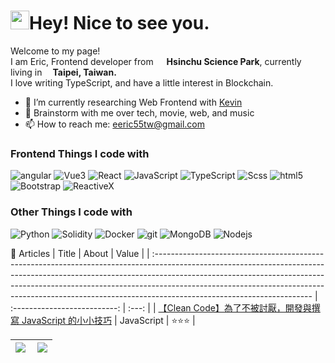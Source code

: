 <h1><img src="https://emojis.slackmojis.com/emojis/images/1531849430/4246/blob-sunglasses.gif?1531849430" width="30"/>Hey! Nice to see you.</h1>
<p>Welcome to my page! <br/>I am Eric, Frontend developer from <img src="https://www.sipa.gov.tw/img/logo.jpg" width="13"/> <b>Hsinchu Science Park</b>, currently living in<img src="https://www.paralympic.org//sites/default/files/images/170209154509236_TPE_NPC_logo_2016_update_Emblem.jpg" width="13"/> <b>Taipei, Taiwan.</b><br/>I love writing TypeScript, and have a little interest in Blockchain.</p>

- 🔭 I’m currently researching Web Frontend with [Kevin](https://github.com/hongwei0417)
- 💬 Brainstorm with me over tech, movie, web, and music 
- 📫 How to reach me: eeric55tw@gmail.com

<h3>Frontend Things I code with</h3>
<p>
  <img alt="angular" src="https://img.shields.io/badge/-Angular-DD0031?style=flat-square&logo=angular&logoColor=white" />
  <img alt="Vue3" src="https://img.shields.io/badge/-Vue3-4fc08d?style=flat-square&logo=vuedotjs&logoColor=white" />
  <img alt="React" src="https://img.shields.io/badge/-React-45b8d8?style=flat-square&logo=react&logoColor=white" />
<!--   <img alt="NestJs" src="https://img.shields.io/badge/-NestJs-ea2845?style=flat-square&logo=nestjs&logoColor=white" /> -->
  <img alt="JavaScript" src="https://img.shields.io/badge/-JavaScript-D1B514?style=flat-square&logo=javascript&logoColor=white" />
  <img alt="TypeScript" src="https://img.shields.io/badge/-TypeScript-007ACC?style=flat-square&logo=typescript&logoColor=white" />
  <img alt="Scss" src="https://img.shields.io/badge/-Scss-CC6699?style=flat-square&logo=sass&logoColor=white" />
  <img alt="html5" src="https://img.shields.io/badge/-HTML5-E34F26?style=flat-square&logo=html5&logoColor=white" />
  <img alt="Bootstrap" src="https://img.shields.io/badge/-Bootstrap-8512F7?style=flat-square&logo=bootstrap&logoColor=white" />
  <img alt="ReactiveX" src="https://img.shields.io/badge/-RxJs-B7178C?style=flat-square&logo=reactivex&logoColor=white" />
</p>
<h3>Other Things I code with</h3>
<p>
  <img alt="Python" src="https://img.shields.io/badge/-Python-316895?style=flat-square&logo=python&logoColor=white" />
  <img alt="Solidity" src="https://img.shields.io/badge/-Solidity-2B2B2B?style=flat-square&logo=solidity&logoColor=white" />
  <img alt="Docker" src="https://img.shields.io/badge/-Docker-46a2f1?style=flat-square&logo=docker&logoColor=white" />
  <img alt="git" src="https://img.shields.io/badge/-Git-F05032?style=flat-square&logo=git&logoColor=white" />
  <img alt="MongoDB" src="https://img.shields.io/badge/-MongoDB-13aa52?style=flat-square&logo=mongodb&logoColor=white" />
  <img alt="Nodejs" src="https://img.shields.io/badge/-Nodejs-43853d?style=flat-square&logo=Node.js&logoColor=white" />
  <!--   &include_all_commits=true -->
  <!--  &count_private=true -->
</p>

📖 Articles
| Title                                                                                                                                                                                                                                                                                                                                                            |            About             | Value | 
| :--------------------------------------------------------------------------------------------------------------------------------------------------------------------------------------------------------------------------------------------------------------------------------------------------------------------------------------------------------------- | :--------------------------: | :---: | 
| <a href="https://medium.com/@eeric55tw/clean-code-%E8%87%AA%E8%BA%AB%E9%96%8B%E7%99%BC%E8%88%87%E6%92%B0%E5%AF%AB-javascript-%E7%9A%84%E5%B0%8F%E5%BF%83%E5%BE%97-490e2f636d80" target="_blank">【Clean Code】為了不被討厭，開發與撰寫 JavaScript 的小小技巧</a> | JavaScript | ⭐⭐⭐  |



| <img align="left" src="https://github-readme-stats-git-masterrstaa-rickstaa.vercel.app/api?username=Mordern123&custom_title=Mordern123'%20GitHub%20Stats&count_private=true&theme=buefy&layout=compact&show_icons=true&hide_border=true&bg_color=192133&title_color=efb752&icon_color=efb752&text_color=70bed9"> | <img align="center" src="https://github-readme-stats-git-masterrstaa-rickstaa.vercel.app/api/top-langs/?username=Mordern123&theme=buefy&layout=compact&show_icons=true&hide_border=true&bg_color=192133&title_color=efb752&icon_color=efb752&text_color=70bed9" />|
| ------------- | ------------- |
